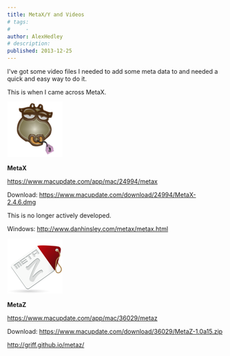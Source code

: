 ```yaml
---
title: MetaX/Y and Videos
# tags:
#     - 
author: AlexHedley
# description: 
published: 2013-12-25
---
```


I've got some video files I needed to add some meta data to and needed a quick and easy way to do it.

This is when I came across MetaX.

![MetaX](images/24994.png "MetaX")

**MetaX**

https://www.macupdate.com/app/mac/24994/metax

Download: https://www.macupdate.com/download/24994/MetaX-2.4.6.dmg

This is no longer actively developed.

Windows: http://www.danhinsley.com/metax/metax.html

![MetaZ](images/36029.png "MetaZ")

**MetaZ**

https://www.macupdate.com/app/mac/36029/metaz

Download: https://www.macupdate.com/download/36029/MetaZ-1.0a15.zip

http://griff.github.io/metaz/